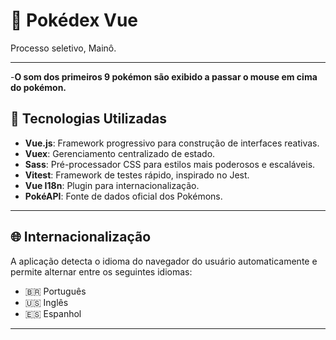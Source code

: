 # 📘 Pokédex Vue
 Processo seletivo, Mainô.

---
-**O som dos primeiros 9 pokémon são exibido a passar o mouse em cima do pokémon.**

## 🚀 Tecnologias Utilizadas

- **Vue.js**: Framework progressivo para construção de interfaces reativas.
- **Vuex**: Gerenciamento centralizado de estado.
- **Sass**: Pré-processador CSS para estilos mais poderosos e escaláveis.
- **Vitest**: Framework de testes rápido, inspirado no Jest.
- **Vue I18n**: Plugin para internacionalização.
- **PokéAPI**: Fonte de dados oficial dos Pokémons.

---

## 🌐 Internacionalização

A aplicação detecta o idioma do navegador do usuário automaticamente e permite alternar entre os seguintes idiomas:

- 🇧🇷 Português
- 🇺🇸 Inglês
- 🇪🇸 Espanhol

---


